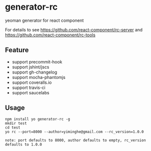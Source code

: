 # generator-rc

yeoman generator for react component

For details to see https://github.com/react-component/rc-server and https://github.com/react-component/rc-tools

## Feature

* support precommit-hook
* support jshint/jscs
* support gh-changelog
* support mocha-phantomjs
* support coveralls.io
* support travis-ci
* support saucelabs

## Usage

```
npm install yo generator-rc -g
mkdir test
cd test
yo rc --port=8000 --author=yiminghe@gmail.com --rc_version=1.0.0
```

``note: port defaults to 8000, author defaults to empty, rc_version defaults to 1.0.0``
